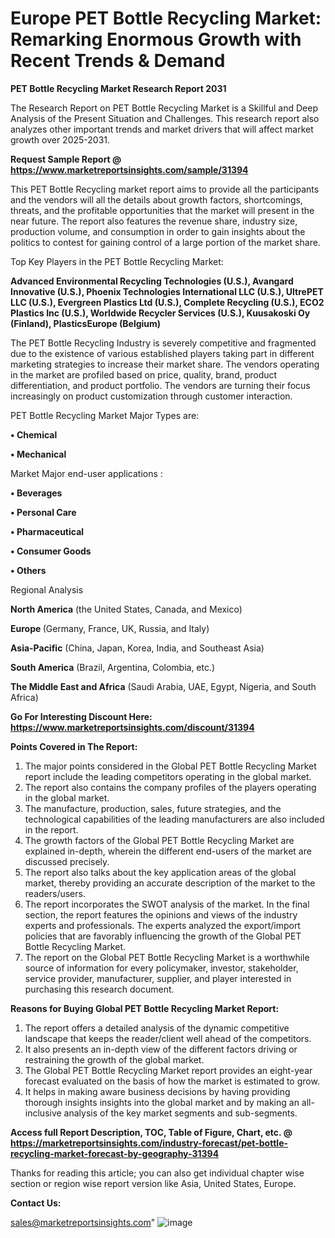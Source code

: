 # Europe PET Bottle Recycling Market: Remarking Enormous Growth with Recent Trends & Demand

<strong>PET Bottle Recycling Market Research Report 2031</strong>

The Research Report on PET Bottle Recycling Market is a Skillful and Deep Analysis of the Present Situation and Challenges. This research report also analyzes other important trends and market drivers that will affect market growth over 2025-2031.

<strong>Request Sample Report @ <a href=https://www.marketreportsinsights.com/sample/31394>https://www.marketreportsinsights.com/sample/31394</a></strong>

This PET Bottle Recycling market report aims to provide all the participants and the vendors will all the details about growth factors, shortcomings, threats, and the profitable opportunities that the market will present in the near future. The report also features the revenue share, industry size, production volume, and consumption in order to gain insights about the politics to contest for gaining control of a large portion of the market share.

Top Key Players in the PET Bottle Recycling Market:

<strong>Advanced Environmental Recycling Technologies (U.S.), Avangard Innovative (U.S.), Phoenix Technologies International LLC (U.S.), UltrePET LLC (U.S.), Evergreen Plastics Ltd (U.S.), Complete Recycling (U.S.), ECO2 Plastics Inc (U.S.), Worldwide Recycler Services (U.S.), Kuusakoski Oy (Finland), PlasticsEurope (Belgium)</strong>

The PET Bottle Recycling Industry is severely competitive and fragmented due to the existence of various established players taking part in different marketing strategies to increase their market share. The vendors operating in the market are profiled based on price, quality, brand, product differentiation, and product portfolio. The vendors are turning their focus increasingly on product customization through customer interaction.

PET Bottle Recycling Market Major Types are:

<strong>• Chemical

• Mechanical</strong>

Market Major end-user applications :

<strong>• Beverages

• Personal Care

• Pharmaceutical

• Consumer Goods

• Others</strong>

Regional Analysis

</u><strong><b>North America</b></strong> (the United States, Canada, and Mexico)

<strong><b>Europe </b></strong>(Germany, France, UK, Russia, and Italy)

<strong><b>Asia-Pacific</b></strong> (China, Japan, Korea, India, and Southeast Asia)

<strong><b>South America</b></strong> (Brazil, Argentina, Colombia, etc.)

<strong><b>The Middle East and Africa</b></strong> (Saudi Arabia, UAE, Egypt, Nigeria, and South Africa)

<strong>Go For Interesting Discount Here: <a href=https://www.marketreportsinsights.com/discount/31394>https://www.marketreportsinsights.com/discount/31394</a></strong>

<strong>Points Covered in The Report:</strong>
<ol>
  <li>The major points considered in the Global PET Bottle Recycling Market report include the leading competitors operating in the global market.</li>
  <li>The report also contains the company profiles of the players operating in the global market.</li>
  <li>The manufacture, production, sales, future strategies, and the technological capabilities of the leading manufacturers are also included in the report.</li>
  <li>The growth factors of the Global PET Bottle Recycling Market are explained in-depth, wherein the different end-users of the market are discussed precisely.</li>
  <li>The report also talks about the key application areas of the global market, thereby providing an accurate description of the market to the readers/users.</li>
  <li>The report incorporates the SWOT analysis of the market. In the final section, the report features the opinions and views of the industry experts and professionals. The experts analyzed the export/import policies that are favorably influencing the growth of the Global PET Bottle Recycling Market.</li>
  <li>The report on the Global PET Bottle Recycling Market is a worthwhile source of information for every policymaker, investor, stakeholder, service provider, manufacturer, supplier, and player interested in purchasing this research document.</li>
</ol>
<strong>Reasons for Buying Global PET Bottle Recycling Market Report:</strong>

<ol>
  <li>The report offers a detailed analysis of the dynamic competitive landscape that keeps the reader/client well ahead of the competitors.</li>
  <li>It also presents an in-depth view of the different factors driving or restraining the growth of the global market.</li>
  <li>The Global PET Bottle Recycling Market report provides an eight-year forecast evaluated on the basis of how the market is estimated to grow.</li>
  <li>It helps in making aware business decisions by having providing thorough insights insights into the global market and by making an all-inclusive analysis of the key market segments and sub-segments.</li>
</ol>
<strong>Access full Report Description, TOC, Table of Figure, Chart, etc. @ <a href=https://marketreportsinsights.com/industry-forecast/pet-bottle-recycling-market-forecast-by-geography-31394>https://marketreportsinsights.com/industry-forecast/pet-bottle-recycling-market-forecast-by-geography-31394</a></strong>


Thanks for reading this article; you can also get individual chapter wise section or region wise report version like Asia, United States, Europe.

<strong>Contact Us:</strong>

sales@marketreportsinsights.com"
![image](https://github.com/user-attachments/assets/5210cc04-1916-402b-b175-ea06cdcb85ea)
